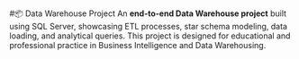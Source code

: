 #📦 Data Warehouse Project
An **end-to-end Data Warehouse project** built using SQL Server, showcasing ETL processes, star schema modeling, data loading, and analytical queries. This project is designed for educational and professional practice in Business Intelligence and Data Warehousing.
